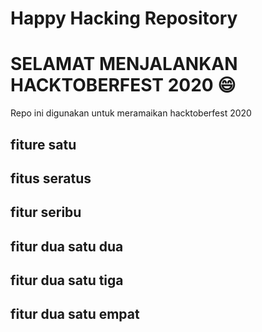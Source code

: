 # Happy Hacking Repository

# SELAMAT MENJALANKAN HACKTOBERFEST 2020 😄

Repo ini digunakan untuk meramaikan hacktoberfest 2020

## fiture satu
## fitus seratus
## fitur seribu
## fitur dua satu dua
## fitur dua satu tiga
## fitur dua satu empat